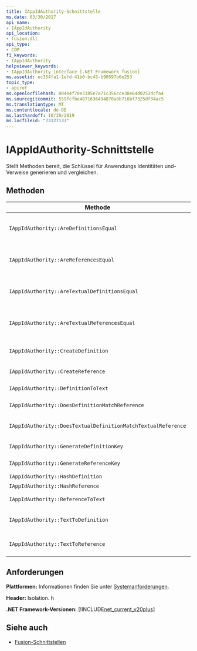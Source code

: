 ```yaml
---
title: IAppIdAuthority-Schnittstelle
ms.date: 03/30/2017
api_name:
- IAppIdAuthority
api_location:
- fusion.dll
api_type:
- COM
f1_keywords:
- IAppIdAuthority
helpviewer_keywords:
- IAppIdAuthority interface [.NET Framework fusion]
ms.assetid: ec354fa1-1efd-41b0-bc43-b90597b6e253
topic_type:
- apiref
ms.openlocfilehash: 004e4f70e3385e7a71c356cce38e64d0253dcfa4
ms.sourcegitcommit: 559fcfbe4871636494870a8b716bf7325df34ac5
ms.translationtype: MT
ms.contentlocale: de-DE
ms.lasthandoff: 10/30/2019
ms.locfileid: "73127133"
---
```

# <a name="iappidauthority-interface"></a>IAppIdAuthority-Schnittstelle
Stellt Methoden bereit, die Schlüssel für Anwendungs Identitäten und-Verweise generieren und vergleichen.  
  
## <a name="methods"></a>Methoden  
  
|Methode|Beschreibung|  
|------------|-----------------|  
|`IAppIdAuthority::AreDefinitionsEqual`|Ruft einen Wert ab, der angibt, ob die beiden angegebenen [IDefinitionAppId](idefinitionappid-interface.md) -Instanzen gleich sind. Sie können den Flagwert IAPPIDAUTHORITY_ARE_DEFINITIONS_EQUAL_FLAG_IGNORE_VERSION übergeben, um die jeweiligen Versionsinformationen zu ignorieren.|  
|`IAppIdAuthority::AreReferencesEqual`|Ruft einen Wert ab, der angibt, ob die beiden angegebenen [IReferenceAppId](ireferenceappid-interface.md) -Instanzen gleich sind. Sie können den Flagwert IAPPIDAUTHORITY_ARE_REFERENCES_EQUAL_FLAG_IGNORE_VERSION übergeben, um die jeweiligen Versionsinformationen zu ignorieren.|  
|`IAppIdAuthority::AreTextualDefinitionsEqual`|Ruft einen Wert ab, der angibt, ob die beiden angegebenen Zeichen folgen Definitionen gleich sind. Sie können den Flagwert IAPPIDAUTHORITY_ARE_DEFINITIONS_EQUAL_FLAG_IGNORE_VERSION übergeben, um die jeweiligen Versionsinformationen zu ignorieren.|  
|`IAppIdAuthority::AreTextualReferencesEqual`|Ruft einen Wert ab, der angibt, ob die beiden angegebenen Zeichen folgen Verweise gleich sind. Sie können den Flagwert IAPPIDAUTHORITY_ARE_REFERENCES_EQUAL_FLAG_IGNORE_VERSION übergeben, um die jeweiligen Versionsinformationen zu ignorieren.|  
|`IAppIdAuthority::CreateDefinition`|Ruft einen Schnittstellen Zeiger auf eine neu generierte `IDefinitionAppId`-Instanz ab, die die Assembly im aktuellen Bereich darstellt.|  
|`IAppIdAuthority::CreateReference`|Ruft einen Schnittstellen Zeiger auf ein neu erstelltes `IReferenceAppId` ab, das die Assembly im aktuellen Bereich darstellt.|  
|`IAppIdAuthority::DefinitionToText`|Ruft mithilfe der angegebenen Flagwerte eine Zeichen folgen Version des angegebenen `IDefinitionAppId`ab.|  
|`IAppIdAuthority::DoesDefinitionMatchReference`|Ruft einen Wert ab, der angibt, ob die angegebene `IDefinitionAppId` und `IReferenceAppId` die gleiche Assembly darstellen.|  
|`IAppIdAuthority::DoesTextualDefinitionMatchTextualReference`|Ruft einen Wert ab, der angibt, ob die angegebene Definitions Zeichenfolge und die Verweis Zeichenfolge dieselbe Assembly darstellen.|  
|`IAppIdAuthority::GenerateDefinitionKey`|Ruft einen Zeichen folgen Schlüssel ab, der die angegebene `IDefinitionAppId` Instanz darstellt.|  
|`IAppIdAuthority::GenerateReferenceKey`|Ruft einen Zeichen folgen Schlüssel ab, der die angegebene `IReferenceAppId` Instanz darstellt.|  
|`IAppIdAuthority::HashDefinition`|Ruft einen Hashwert für die angegebene `IDefinitionAppId` Instanz ab.|  
|`IAppIdAuthority::HashReference`|Ruft einen Hashwert für die angegebene `IReferenceAppId` Instanz ab.|  
|`IAppIdAuthority::ReferenceToText`|Ruft mithilfe der angegebenen Flagwerte eine Zeichen folgen Version des angegebenen `IReferenceAppId`ab.|  
|`IAppIdAuthority::TextToDefinition`|Ruft einen Schnittstellen Zeiger auf eine `IDefinitionAppId`-Instanz ab, die die Assembly darstellt, auf die durch den angegebenen Zeichen folgen Schlüssel verwiesen wird.|  
|`IAppIdAuthority::TextToReference`|Ruft einen Schnittstellen Zeiger auf eine `IReferenceAppId`-Instanz ab, die die Assembly darstellt, auf die durch den angegebenen Zeichen folgen Schlüssel verwiesen wird.|  
  
## <a name="requirements"></a>Anforderungen  
 **Plattformen:** Informationen finden Sie unter [Systemanforderungen](../../get-started/system-requirements.md).  
  
 **Header:** Isolation. h  
  
 **.NET Framework-Versionen:** [!INCLUDE[net_current_v20plus](../../../../includes/net-current-v20plus-md.md)]  
  
## <a name="see-also"></a>Siehe auch

- [Fusion-Schnittstellen](fusion-interfaces.md)
